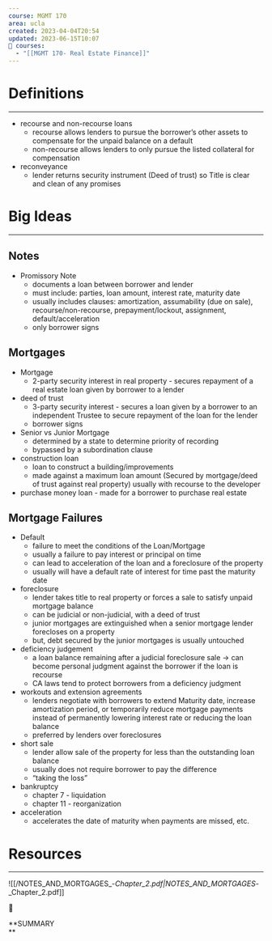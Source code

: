 ```yaml
---
course: MGMT 170
area: ucla
created: 2023-04-04T20:54
updated: 2023-06-15T10:07
📕 courses:
  - "[[MGMT 170- Real Estate Finance]]"
---
```

# Definitions

---

- recourse and non-recourse loans
    - recourse allows lenders to pursue the borrower’s other assets to compensate for the unpaid balance on a default
    - non-recourse allows lenders to only pursue the listed collateral for compensation
- reconveyance
    - lender returns security instrument (Deed of trust) so Title is clear and clean of any promises

# Big Ideas

---

## Notes

- Promissory Note
    - documents a loan between borrower and lender
    - must include: parties, loan amount, interest rate, maturity date
    - usually includes clauses: amortization, assumability (due on sale), recourse/non-recourse, prepayment/lockout, assignment, default/acceleration
    - only borrower signs

## Mortgages

- Mortgage
    - 2-party security interest in real property - secures repayment of a real estate loan given by borrower to a lender
- deed of trust
    - 3-party security interest - secures a loan given by a borrower to an independent Trustee to secure repayment of the loan for the lender
    - borrower signs
- Senior vs Junior Mortgage
    - determined by a state to determine priority of recording
    - bypassed by a subordination clause
- construction loan
    - loan to construct a building/improvements
    - made against a maximum loan amount (Secured by mortgage/deed of trust against real property) usually with recourse to the developer
- purchase money loan - made for a borrower to purchase real estate

  

## Mortgage Failures

- Default
    - failure to meet the conditions of the Loan/Mortgage
    - usually a failure to pay interest or principal on time
    - can lead to acceleration of the loan and a foreclosure of the property
    - usually will have a default rate of interest for time past the maturity date
- foreclosure
    - lender takes title to real property or forces a sale to satisfy unpaid mortgage balance
    - can be judicial or non-judicial, with a deed of trust
    - junior mortgages are extinguished when a senior mortgage lender forecloses on a property
    - but, debt secured by the junior mortgages is usually untouched
- deficiency judgement
    - a loan balance remaining after a judicial foreclosure sale → can become personal judgment against the borrower if the loan is recourse
    - CA laws tend to protect borrowers from a deficiency judgment
- workouts and extension agreements
    - lenders negotiate with borrowers to extend Maturity date, increase amortization period, or temporarily reduce mortgage payments instead of permanently lowering interest rate or reducing the loan balance
    - preferred by lenders over foreclosures
- short sale
    - lender allow sale of the property for less than the outstanding loan balance
    - usually does not require borrower to pay the difference
    - “taking the loss”
- bankruptcy
    - chapter 7 - liquidation
    - chapter 11 - reorganization
- acceleration
    - accelerates the date of maturity when payments are missed, etc.

# Resources

---

![[/NOTES_AND_MORTGAGES_-_Chapter_2.pdf|NOTES_AND_MORTGAGES_-_Chapter_2.pdf]]

📌

**SUMMARY  
**